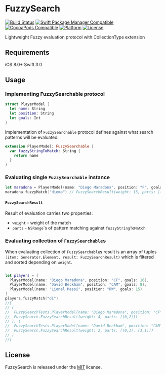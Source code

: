 # FuzzySearch

[![Build Status](https://travis-ci.org/viktorasl/FuzzySearch.svg)](https://travis-ci.org/viktorasl/FuzzySearch)
[![Swift Package Manager Compatible](https://img.shields.io/badge/Swift%20Package%20Manager-compatible-4BC51D.svg?style=flat)](https://github.com/apple/swift-package-manager)
[![CocoaPods Compatible](https://img.shields.io/cocoapods/v/SwiftHEXColors.svg)](https://img.shields.io/cocoapods/v/FuzzySearch.svg)
[![Platform](https://img.shields.io/cocoapods/p/SwiftHEXColors.svg?style=flat)](http://cocoadocs.org/docsets/FuzzySearch)
[![License](https://img.shields.io/cocoapods/l/SwiftHEXColors.svg)](https://raw.githubusercontent.com/viktorasl/FuzzySearch/master/LICENSE)

Lightweight Fuzzy evaluation protocol with CollectionType extension

## Requirements

iOS 8.0+
Swift 3.0

## Usage

### Implementing FuzzySearchable protocol

```swift
struct PlayerModel {
  let name: String
  let position: String
  let goals: Int
}
```

Implementation of `FuzzySearchable` protocol defines against what search patterns will be evaluated.
```swift
extension PlayerModel: FuzzySearchable {
  var fuzzyStringToMatch: String {
    return name
  }
}
```

### Evaluating single `FuzzySearchable` instance

```swift
let maradona = PlayerModel(name: "Diego Maradona", position: "F", goals: 16)
maradona.fuzzyMatch("diema") // FuzzySearchResult(weight: 15, parts: [(0,3), (6,2)])
```

#### `FuzzySearchResult`

Result of evaluation carries two properties:
- `weight` - weight of the match
- `parts` - `NSRange`'s of pattern matching against `fuzzyStringToMatch`

### Evaluating collection of `FuzzySearchable`s

When evaluating collection of `FuzzySearchable`s result is an array of tuples `(item: Generator.Element, result: FuzzySearchResult)` which is filtered and sorted depending on `weight`.

```swift

let players = [
  PlayerModel(name: "Diego Maradona", position: "CF", goals: 16),
  PlayerModel(name: "David Beckham", position: "CAM", goals: 8),
  PlayerModel(name: "Lionel Messi", position: "RW", goals: 15)
]
players.fuzzyMatch("di")
//[
// (
//  FuzzySearchTests.PlayerModel(name: "Diego Maradona", position: "CF", goals: 16),
//  FuzzySearch.FuzzySearchResult(weight: 4, parts: [(0,2)])
// ), (
//  FuzzySearchTests.PlayerModel(name: "David Beckham", position: "CAM", goals: 8),
//  FuzzySearch.FuzzySearchResult(weight: 2, parts: [(0,1), (3,1)])
// )
//]
```

## License

FuzzySearch is released under the [MIT](LICENSE) license.
